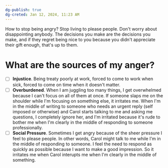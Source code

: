 ```yaml
---
dg-publish: true
dg-creted: Jan 12, 2024, 11:23 AM
---
```


How to stop being angry? Stop living to please people. Don't worry about disappointing anybody. The decisions you make are the decisions you make, and if they regret being nice to you because you didn't appreciate their gift enough, that's up to them.

# What are the sources of my anger?

- [ ] **Injustice**. Being treaty poorly at work, forced to come to work when sick, forced to come on time when it doesn't matter.
- [ ] **Overburdened**. When I am juggling too many things, I get overwhelmed because I can't focus on all of them at once. If someone slaps me on the shoulder while I'm focusing on something else, it irritates me. When I'm in the middle of writing to someone who needs an urgent reply (self imposed or otherwise) and Carol starts talking to me and asking me questions, I completely ignore her, and I'm irritated because it's rude to bother me when I'm clearly in the middle of responding to someone professionally.
- [ ] **Social Pressure**. Sometimes I get angry because of the sheer pressure I feel to please people. In other words, Carol might talk to me while I'm in the middle of responding to someone. I feel the need to respond as quickly as possible because I want to make a good impression. So it irritates me when Carol interupts me when I'm clearly in the middle of something.